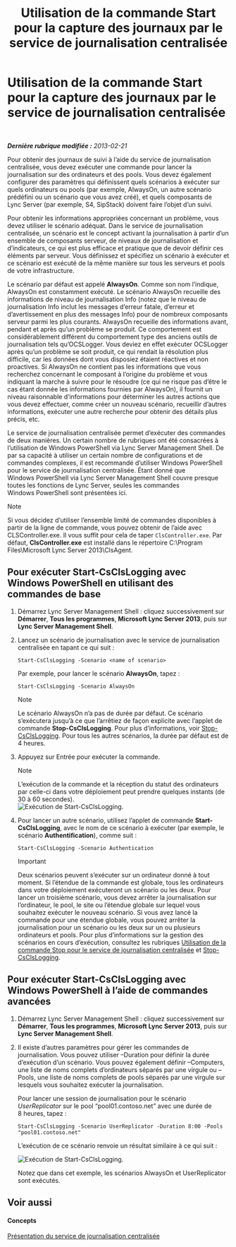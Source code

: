 ﻿---
title: Utilisation de la commande Start pour la capture des journaux par le service de journalisation centralisée
TOCTitle: Utilisation de la commande Start pour la capture des journaux par le service de journalisation centralisée
ms:assetid: 0512b9ce-7f5b-48eb-a79e-f3498bacf2de
ms:mtpsurl: https://technet.microsoft.com/fr-fr/library/JJ687958(v=OCS.15)
ms:contentKeyID: 49891218
ms.date: 05/20/2016
mtps_version: v=OCS.15
ms.translationtype: HT
---

# Utilisation de la commande Start pour la capture des journaux par le service de journalisation centralisée

 

_**Dernière rubrique modifiée :** 2013-02-21_

Pour obtenir des journaux de suivi à l’aide du service de journalisation centralisée, vous devez exécuter une commande pour lancer la journalisation sur des ordinateurs et des pools. Vous devez également configurer des paramètres qui définissent quels scénarios à exécuter sur quels ordinateurs ou pools (par exemple, AlwaysOn, un autre scénario prédéfini ou un scénario que vous avez créé), et quels composants de Lync Server (par exemple, S4, SipStack) doivent faire l’objet d’un suivi.

Pour obtenir les informations appropriées concernant un problème, vous devez utiliser le scénario adéquat. Dans le service de journalisation centralisée, un scénario est le concept activant la journalisation à partir d’un ensemble de composants serveur, de niveaux de journalisation et d’indicateurs, ce qui est plus efficace et pratique que de devoir définir ces éléments par serveur. Vous définissez et spécifiez un scénario à exécuter et ce scénario est exécuté de la même manière sur tous les serveurs et pools de votre infrastructure.

Le scénario par défaut est appelé **AlwaysOn**. Comme son nom l’indique, AlwaysOn est constamment exécuté. Le scénario AlwaysOn recueille des informations de niveau de journalisation Info (notez que le niveau de journalisation Info inclut les messages d’erreur fatale, d’erreur et d’avertissement en plus des messages Info) pour de nombreux composants serveur parmi les plus courants. AlwaysOn recueille des informations avant, pendant et après qu’un problème se produit. Ce comportement est considérablement différent du comportement type des anciens outils de journalisation tels qu’OCSLogger. Vous deviez en effet exécuter OCSLogger après qu’un problème se soit produit, ce qui rendait la résolution plus difficile, car les données dont vous disposiez étaient réactives et non proactives. Si AlwaysOn ne contient pas les informations que vous recherchez concernant le composant à l’origine du problème et vous indiquant la marche à suivre pour le résoudre (ce qui ne risque pas d’être le cas étant donnée les informations fournies par AlwaysOn), il fournit un niveau raisonnable d’informations pour déterminer les autres actions que vous devez effectuer, comme créer un nouveau scénario, recueillir d’autres informations, exécuter une autre recherche pour obtenir des détails plus précis, etc.

Le service de journalisation centralisée permet d’exécuter des commandes de deux manières. Un certain nombre de rubriques ont été consacrées à l’utilisation de Windows PowerShell via Lync Server Management Shell. De par sa capacité à utiliser un certain nombre de configurations et de commandes complexes, il est recommandé d’utiliser Windows PowerShell pour le service de journalisation centralisée. Étant donné que Windows PowerShell via Lync Server Management Shell couvre presque toutes les fonctions de Lync Server, seules les commandes Windows PowerShell sont présentées ici.

> [!note]  
> Si vous décidez d’utiliser l’ensemble limité de commandes disponibles à partir de la ligne de commande, vous pouvez obtenir de l’aide avec CLSController.exe. Il vous suffit pour cela de taper <code>ClsController.exe</code>. Par défaut, <strong>ClsController.exe</strong> est installé dans le répertoire C:\Program Files\Microsoft Lync Server 2013\ClsAgent.

## Pour exécuter Start-CsClsLogging avec Windows PowerShell en utilisant des commandes de base

1.  Démarrez Lync Server Management Shell : cliquez successivement sur **Démarrer**, **Tous les programmes**, **Microsoft Lync Server 2013**, puis sur **Lync Server Management Shell**.

2.  Lancez un scénario de journalisation avec le service de journalisation centralisée en tapant ce qui suit :
    
        Start-CsClsLogging -Scenario <name of scenario>
    
    Par exemple, pour lancer le scénario **AlwaysOn**, tapez :
    
        Start-CsClsLogging -Scenario AlwaysOn
    
    > [!note]  
    > Le scénario AlwaysOn n’a pas de durée par défaut. Ce scénario s’exécutera jusqu’à ce que l’arrêtiez de façon explicite avec l’applet de commande <strong>Stop-CsClsLogging</strong>. Pour plus d’informations, voir <a href="https://docs.microsoft.com/en-us/powershell/module/skype/Stop-CsClsLogging">Stop-CsClsLogging</a>. Pour tous les autres scénarios, la durée par défaut est de 4 heures.

3.  Appuyez sur Entrée pour exécuter la commande.
    
    > [!note]  
    > L’exécution de la commande et la réception du statut des ordinateurs par celle-ci dans votre déploiement peut prendre quelques instants (de 30 à 60 secondes).    
    ![Exécution de Start-CsClsLogging.](images/JJ687958.c5be7413-8cef-4de7-9712-944d20cc2fa4(OCS.15).jpg "Exécution de Start-CsClsLogging.")

4.  Pour lancer un autre scénario, utilisez l’applet de commande **Start-CsClsLogging**, avec le nom de ce scénario à exécuter (par exemple, le scénario **Authentification**), comme suit :
    
        Start-CsClsLogging -Scenario Authentication
    
    > [!important]  
    > Deux scénarios peuvent s’exécuter sur un ordinateur donné à tout moment. Si l’étendue de la commande est globale, tous les ordinateurs dans votre déploiement exécuteront un scénario ou les deux. Pour lancer un troisième scénario, vous devez arrêter la journalisation sur l’ordinateur, le pool, le site ou l’étendue globale sur lequel vous souhaitez exécuter le nouveau scénario. Si vous avez lancé la commande pour une étendue globale, vous pouvez arrêter la journalisation pour un scénario ou les deux sur un ou plusieurs ordinateurs et pools. Pour plus d’informations sur la gestion des scénarios en cours d’exécution, consultez les rubriques <a href="lync-server-2013-using-stop-for-the-centralized-logging-service.md">Utilisation de la commande Stop pour le service de journalisation centralisée</a> et <a href="https://docs.microsoft.com/en-us/powershell/module/skype/Stop-CsClsLogging">Stop-CsClsLogging</a>.

## Pour exécuter Start-CsClsLogging avec Windows PowerShell à l’aide de commandes avancées

1.  Démarrez Lync Server Management Shell : cliquez successivement sur **Démarrer**, **Tous les programmes**, **Microsoft Lync Server 2013**, puis sur **Lync Server Management Shell**.

2.  Il existe d’autres paramètres pour gérer les commandes de journalisation. Vous pouvez utiliser –Duration pour définir la durée d’exécution d’un scénario. Vous pouvez également définir –Computers, une liste de noms complets d’ordinateurs séparés par une virgule ou –Pools, une liste de noms complets de pools séparés par une virgule sur lesquels vous souhaitez exécuter la journalisation.
    
    Pour lancer une session de journalisation pour le scénario *UserReplicator* sur le pool “pool01.contoso.net” avec une durée de 8 heures, tapez :
    
        Start-CsClsLogging -Scenario UserReplicator -Duration 8:00 -Pools "pool01.contoso.net"
    
    L’exécution de ce scénario renvoie un résultat similaire à ce qui suit :
    
    ![Exécution de Start-CsClsLogging.](images/JJ687958.399f0c2e-c08c-40ab-b6c6-381dddc12fe9(OCS.15).jpg "Exécution de Start-CsClsLogging.")
    
    Notez que dans cet exemple, les scénarios AlwaysOn et UserReplicator sont exécutés.

## Voir aussi

#### Concepts

[Présentation du service de journalisation centralisée](lync-server-2013-overview-of-the-centralized-logging-service.md)

